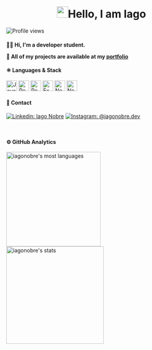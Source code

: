 <h1 align="center"><img src="https://raw.githubusercontent.com/kaueMarques/kaueMarques/master/hi.gif" width="30px">Hello, I am Iago</h1>

 <p align="left"> <img src="https://komarev.com/ghpvc/?username=iagonobre&color=6b3b8b" alt="Profile views" /> </p>

<h4><b>
👨‍💻 Hi, I'm a developer student.
  
🚀 All of my projects are available at my [portfolio](google.com)
</b></h4>


<div align="left">  
<h4><b>⚛️ Languages & Stack</b></h4>
<img height="28" src="https://img.shields.io/badge/javascript-%23323330.svg?style=for-the-badge&logo=javascript&logoColor=%23F7DF1E" alt="JavaScript">
<img height="28" src="https://img.shields.io/badge/react-%2320232a.svg?style=for-the-badge&logo=react&logoColor=%2361DAFB" alt="ReactJS">
<img height="28" src="https://img.shields.io/badge/react_native-%2320232a.svg?style=for-the-badge&logo=react&logoColor=%2361DAFB" alt="React Native">
<img height="28" src="https://img.shields.io/badge/expo-1C1E24?style=for-the-badge&logo=expo&logoColor=#D04A37" alt="Expo">
<img height="28" src="https://img.shields.io/badge/node.js-6DA55F?style=for-the-badge&logo=node.js&logoColor=white" alt="NodeJS">
<img height="28" src="https://img.shields.io/badge/Next-black?style=for-the-badge&logo=next.js&logoColor=white" alt="NextJS">
  
<div align="left">  
<h4><b>📱 Contact</b></h4>
  
[![Linkedin: Iago Nobre](https://img.shields.io/badge/-IagoNobre-purple?style=flat-square&logo=Linkedin&logoColor=white&link=https://www.linkedin.com/in/iago-nobre-41b26b1b1/)](https://www.linkedin.com/in/iago-nobre-41b26b1b1/)
[![Instagram: @iagonobre.dev](https://img.shields.io/badge/-@iagonobre.dev-purple?style=flat-square&logo=Instagram&logoColor=white&link=https://www.instagram.com/iagonobre.dev/)](https://www.instagram.com/iagonobre.dev/)
  
<br>

<h4><b>⚙️ GitHub Analytics</b></h4>
  
<p align="left">
<img width="250em" src="https://github-readme-stats.vercel.app/api/top-langs/?username=iagonobre&layout=compact&theme=jolly" alt="iagonobre's most languages"/>
<img width="258em" src="https://github-readme-stats.vercel.app/api?username=iagonobre&show_icons=true&theme=jolly" alt="iagonobre's stats"/>
</p>

<br><br>
